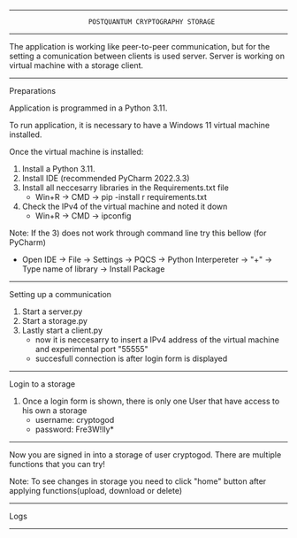 --------------------------------------------------------------------------------------------------------------
 						POSTQUANTUM CRYPTOGRAPHY STORAGE
--------------------------------------------------------------------------------------------------------------

The application is working like peer-to-peer communication, but for the setting a comunication between clients
is used server. Server is working on virtual machine with a storage client.

--------------------------------------------------------------------------------------------------------------
Preparations

Application is programmed in a Python 3.11.

To run application, it is necessary to have a Windows 11 virtual machine installed.

Once the virtual machine is installed:
1) Install a Python 3.11.
2) Install IDE (recommended PyCharm 2022.3.3)
3) Install all neccesarry libraries in the Requirements.txt file
	- Win+R -> CMD -> pip -install r requirements.txt
4) Check the IPv4 of the virtual machine and noted it down
	- Win+R -> CMD -> ipconfig
	
Note: If the 3) does not work through command line try this bellow (for PyCharm) <br>
 - Open IDE -> File -> Settings -> PQCS -> Python Interpereter -> "+" -> Type name of library -> Install Package

--------------------------------------------------------------------------------------------------------------

Setting up a communication

1) Start a server.py
2) Start a storage.py
3) Lastly start a client.py
	- now it is neccesarry to insert a IPv4 address of the virtual machine and experimental port "55555"
	- succesfull connection is after login form is displayed

--------------------------------------------------------------------------------------------------------------

Login to a storage

1) Once a login form is shown, there is only one User that have access to his own a storage <br>
	 - username: cryptogod <br>
	 - password: Fre3W!lly*

--------------------------------------------------------------------------------------------------------------

Now you are signed in into a storage of user cryptogod. There are multiple functions that you can try!

Note: To see changes in storage you need to click "home" button after applying functions(upload, download or delete)


--------------------------------------------------------------------------------------------------------------

Logs

--------------------------------------------------------------------------------------------------------------
